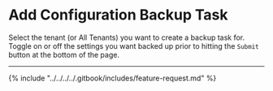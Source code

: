# Add Configuration Backup Task

Select the tenant (or All Tenants) you want to create a backup task for. Toggle on or off the settings you want backed up prior to hitting the `Submit` button at the bottom of the page.

***

{% include "../../../../.gitbook/includes/feature-request.md" %}
